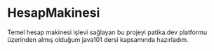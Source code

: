 # HesapMakinesi
Temel hesap makinesi işlevi sağlayan bu projeyi patika.dev platformu üzerinden almış olduğum java101 dersi kapsamında hazırladım.
